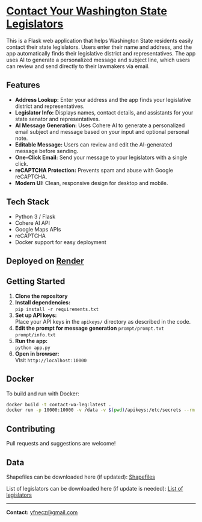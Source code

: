 # [Contact Your Washington State Legislators](https://contact-wa-legislators.onrender.com/)

This is a Flask web application that helps Washington State residents easily contact their state legislators. Users enter their name and address, and the app automatically finds their legislative district and representatives. The app uses AI to generate a personalized message and subject line, which users can review and send directly to their lawmakers via email.

## Features

- **Address Lookup:** Enter your address and the app finds your legislative district and representatives.
- **Legislator Info:** Displays names, contact details, and assistants for your state senator and representatives.
- **AI Message Generation:** Uses Cohere AI to generate a personalized email subject and message based on your input and optional personal note.
- **Editable Message:** Users can review and edit the AI-generated message before sending.
- **One-Click Email:** Send your message to your legislators with a single click.
- **reCAPTCHA Protection:** Prevents spam and abuse with Google reCAPTCHA.
- **Modern UI:** Clean, responsive design for desktop and mobile.

## Tech Stack

- Python 3 / Flask
- Cohere AI API
- Google Maps APIs
- reCAPTCHA
- Docker support for easy deployment

## Deployed on [Render](https://contact-wa-legislators.onrender.com/)

## Getting Started

1. **Clone the repository**
2. **Install dependencies:**  
   `pip install -r requirements.txt`
3. **Set up API keys:**  
   Place your API keys in the `apikeys/` directory as described in the code.
4. **Edit the prompt for message generation**
   `prompt/prompt.txt`
   `prompt/info.txt`
6. **Run the app:**  
   `python app.py`
7. **Open in browser:**  
   Visit `http://localhost:10000`

## Docker

To build and run with Docker:

```sh
docker build -t contact-wa-leg:latest .
docker run -p 10000:10000 -v /data -v $(pwd)/apikeys:/etc/secrets --rm contact-wa-leg:latest
```

## Contributing

Pull requests and suggestions are welcome!  

## Data

Shapefiles can be downloaded here (if updated):
[Shapefiles](https://geo.wa.gov/datasets/wa-ofm::washington-state-legislative-districts-2024/about)

List of legislators can be downloaded here (if update is needed):
[List of legislators](https://leg.wa.gov/legislators/?activeView=MemberList)

---

**Contact:** yfnecz@gmail.com
